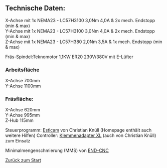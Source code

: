 ## Technische Daten:
X-Achse mit 1x NEMA23 - LC57H3100 3,0Nm  4,0A & 2x mech. Endstopp (min & max)  
Y-Achse mit 1x NEMA23 - LC57H3100 3,0Nm  4,0A & 2x mech. Endstopp (min & max)  
Z-Achse mit 1x NEMA23 - LC57H380  2,0Nm  3,5A & 1x mech. Endstopp (min & max)  
    
Fräs-Spindel:Teknomotor 1,1KW ER20 230V/380V mit E-Lüfter
### Arbeitsfläche
X-Achse 700mm  
Y-Achse 1100mm  

### Fräsfläche:
X-Achse 620mm  
Y-Achse 995mm  
Z-Hub 115mm  
  
Steuerprogramm: [Estlcam](https://www.estlcam.de/) von Christian Knüll (Homepage enthält auch weitere Hilfen)
Controller: [Klemmenadapter XL](https://www.estlcam.de/tx.php) (auch von Christian Knüll) zum Einsatz

Minimalmengenschmierung (MMS) von [END-CNC](https://www.end-cnc-shop.de/)

[Zurück zum Start](https://makerspace-wi.github.io/Project-CNC-3/)